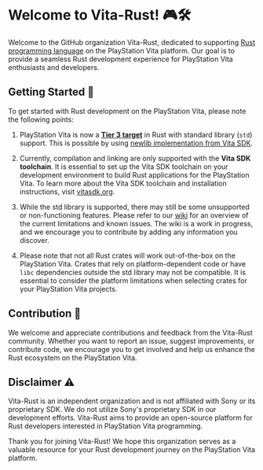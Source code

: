 # Welcome to Vita-Rust! 🎮🛠️

Welcome to the GitHub organization Vita-Rust, dedicated to supporting [Rust programming language](https://www.rust-lang.org/) on the PlayStation Vita platform. Our goal is to provide a seamless Rust development experience for PlayStation Vita enthusiasts and developers.

## Getting Started 🚀

To get started with Rust development on the PlayStation Vita, please note the following points:

1. PlayStation Vita is now a [**Tier 3 target**](https://doc.rust-lang.org/nightly/rustc/platform-support/armv7-sony-vita-newlibeabihf.html) in Rust with standard library (`std`) support. This is possible by using [newlib implementation from Vita SDK](https://github.com/vitasdk/newlib).

2. Currently, compilation and linking are only supported with the **Vita SDK toolchain**. It is essential to set up the Vita SDK toolchain on your development environment to build Rust applications for the PlayStation Vita. To learn more about the Vita SDK toolchain and installation instructions, visit [vitasdk.org](https://vitasdk.org/).

3. While the std library is supported, there may still be some unsupported or non-functioning features. Please refer to our [wiki](https://github.com/vita-rust/.github/wiki) for an overview of the current limitations and known issues. The wiki is a work in progress, and we encourage you to contribute by adding any information you discover.

4. Please note that not all Rust crates will work out-of-the-box on the PlayStation Vita. Crates that rely on platform-dependent code or have `libc` dependencies outside the std library may not be compatible. It is essential to consider the platform limitations when selecting crates for your PlayStation Vita projects.

## Contribution 🙌

We welcome and appreciate contributions and feedback from the Vita-Rust community. Whether you want to report an issue, suggest improvements, or contribute code, we encourage you to get involved and help us enhance the Rust ecosystem on the PlayStation Vita.

## Disclaimer ⚠️

Vita-Rust is an independent organization and is not affiliated with Sony or its proprietary SDK. We do not utilize Sony's proprietary SDK in our development efforts. Vita-Rust aims to provide an open-source platform for Rust developers interested in PlayStation Vita programming.


Thank you for joining Vita-Rust! We hope this organization serves as a valuable resource for your Rust development journey on the PlayStation Vita platform.